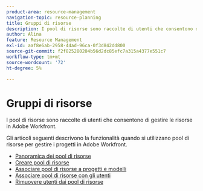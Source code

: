 ```yaml
---
product-area: resource-management
navigation-topic: resource-planning
title: Gruppi di risorse
description: I pool di risorse sono raccolte di utenti che consentono di gestire le risorse in Adobe Workfront.
author: Alina
feature: Resource Management
exl-id: aaf8e6ab-2958-44ad-96ca-0f3d842dd800
source-git-commit: f2f825280204b56d2dc85efc7a315a4377e551c7
workflow-type: tm+mt
source-wordcount: '72'
ht-degree: 5%

---
```


# Gruppi di risorse

I pool di risorse sono raccolte di utenti che consentono di gestire le risorse in Adobe Workfront.

Gli articoli seguenti descrivono la funzionalità quando si utilizzano pool di risorse per gestire i progetti in Adobe Workfront.

* [Panoramica dei pool di risorse](../../../resource-mgmt/resource-planning/resource-pools/work-with-resource-pools.md)
* [Creare pool di risorse](../../../resource-mgmt/resource-planning/resource-pools/create-resource-pools.md)
* [Associare pool di risorse a progetti e modelli](../../../resource-mgmt/resource-planning/resource-pools/associate-resource-pools-with-projects-and-templates.md)
* [Associare pool di risorse con gli utenti](../../../resource-mgmt/resource-planning/resource-pools/associate-resource-pools-with-users.md)
* [Rimuovere utenti dai pool di risorse](../../../resource-mgmt/resource-planning/resource-pools/remove-users-from-resource-pool.md)

 

